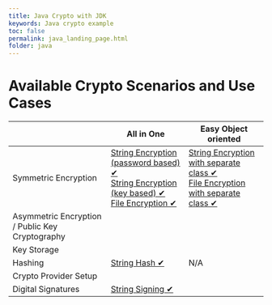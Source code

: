 ```yaml
---
title: Java Crypto with JDK
keywords: Java crypto example
toc: false
permalink: java_landing_page.html
folder: java
---
```


# Available Crypto Scenarios and Use Cases

|                                                 | All in One                             | Easy Object oriented                 |
|-------------------------------------------------|----------------------------------------|--------------------------------------|
| Symmetric Encryption                            | [String Encryption (password based) ✔](java_string_encryption_password_based_symmetric.html) <br />[String Encryption (key based) ✔](java_string_encryption_key_based_symmetric.html) <br />[File Encryption ✔](java_file_encryption_symmetric_password_based.html) | [String Encryption with separate class ✔](java_easy_AES_string_encryption.html) <br />[File Encryption with separate class ✔](java_easy_AES_file_encryption.html) |
| Asymmetric Encryption / Public Key Cryptography |                                        |                                      |
| Key Storage                                     |                                        |                                      |
| Hashing                                         | [String Hash ✔](java_string_hash.html)      | N/A                                  |
| Crypto Provider Setup                           |                                        |                                      |
| Digital Signatures                              | [String Signing ✔](java_string_sign.html)                                       |                                      |
